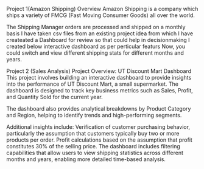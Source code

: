 Project 1(Amazon Shipping)
Overview
Amazon Shipping is a company which ships a variety of FMCG (Fast Moving Consumer Goods) all over the world.

The Shipping Manager orders are processed and shipped on a monthly basis
I have taken csv files from an existing project idea from which I have createated a Dashboard for review so that could help in decisionmaking
I created below interactive dashboard as per perticular featurs
Now, you could switch and view different shipping stats for different months and years.

Project 2 (Sales Analysis)
Project Overview: UT Discount Mart Dashboard
This project involves building an interactive dashboard to provide insights into the performance of UT Discount Mart, a small supermarket. The dashboard is designed to track key business metrics such as Sales, Profit, and Quantity Sold for the current year.

The dashboard also provides analytical breakdowns by Product Category and Region, helping to identify trends and high-performing segments.

Additional insights include:
Verification of customer purchasing behavior, particularly the assumption that customers typically buy two or more products per order.
Profit calculations based on the assumption that profit constitutes 30% of the selling price.
The dashboard includes filtering capabilities that allow users to view shipping statistics across different months and years, enabling more detailed time-based analysis.

